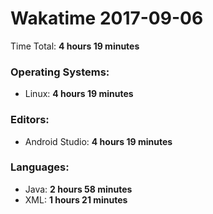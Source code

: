 # Wakatime 2017-09-06

Time Total: **4 hours 19 minutes**

### Operating Systems:
- Linux: **4 hours 19 minutes** 

### Editors:
- Android Studio: **4 hours 19 minutes** 

### Languages:
- Java: **2 hours 58 minutes** 
- XML: **1 hours 21 minutes** 

